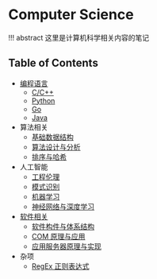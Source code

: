 # Computer Science

!!! abstract 
    这里是计算机科学相关内容的笔记


## Table of Contents

- [编程语言](pl)
    - [C/C++](pl/c_cpp/)
    - [Python](pl/python/)
    - [Go](pl/go/)
    - [Java](pl/java)
- 算法相关
    - [基础数据结构](algorithm/basic-ds)
    - [算法设计与分析](algorithm/design-analysis) <span class="toc-tag toc-tag-classnotes"></span>
    - [排序与哈希](algorithm/sort-hash)
- 人工智能
    - [工程伦理](ai/engineering-ethics) <span class="toc-tag toc-tag-classnotes"></span>
    - [模式识别](ai/mode-recognition) <span class="toc-tag toc-tag-classnotes"></span>
    - [机器学习](ai/ml)
    - [神经网络与深度学习](ai/dl)
- [软件相关](software)
    - [软件构件与体系结构](software/sca) <span class="toc-tag toc-tag-classnotes"></span>
    - [COM 原理与应用](software/compa)
    - [应用服务器原理与实现](software/piaserver)
- 杂项
    - [RegEx 正则表达式](others/regex)